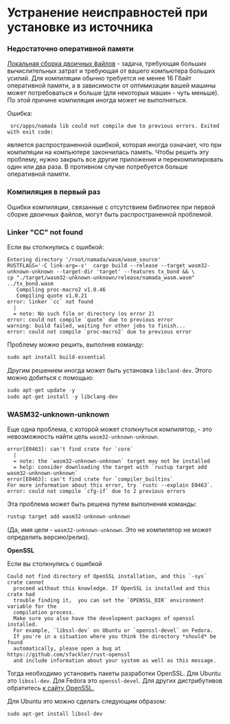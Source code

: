 # Устранение неисправностей при установке из источника

### Недостаточно оперативной памяти

[Локальная сборка двоичных файлов](./) - задача, требующая больших вычислительных затрат и требующая от вашего компьютера больших усилий. Для компиляции обычно требуется не менее 16 Гбайт оперативной памяти, а в зависимости от оптимизации вашей машины может потребоваться и больше (для некоторых машин - чуть меньше). По этой причине компиляция иногда может не выполняться.

Ошибка:

```
 src/apps/namada lib could not compile due to previous errors. Exited with exit code:
```

является распространенной ошибкой, которая иногда означает, что при компиляции на компьютере закончилась память. Чтобы решить эту проблему, нужно закрыть все другие приложения и перекомпилировать один или два раза. В противном случае потребуется больше оперативной памяти.

### Компиляция в первый раз

Ошибки компиляции, связанные с отсутствием библиотек при первой сборке двоичных файлов, могут быть распространенной проблемой.

### Linker "CC" not found

Если вы столкнулись с ошибкой:

```
Entering directory '/root/namada/wasm/wasm_source'
RUSTFLAGS='-C link-arg=-s'  cargo build --release --target wasm32-unknown-unknown --target-dir 'target' --features tx_bond && \
cp "./target/wasm32-unknown-unknown/release/namada_wasm.wasm" ../tx_bond.wasm
   Compiling proc-macro2 v1.0.46
   Compiling quote v1.0.21
error: linker `cc` not found
  |
  = note: No such file or directory (os error 2)
error: could not compile `quote` due to previous error
warning: build failed, waiting for other jobs to finish...
error: could not compile `proc-macro2` due to previous error
```

Проблему можно решить, выполнив команду:

```rust
sudo apt install build-essential
```

Другим решением иногда может быть установка `libcland-dev`. Этого можно добиться с помощью:

```rust
sudo apt-get update -y
sudo apt-get install -y libclang-dev
```

### **WASM32-unknown-unknown**

Еще одна проблема, с которой может столкнуться компилятор, - это невозможность найти цель `wasm32-unknown-unknown`.

```
error[E0463]: can't find crate for `core`
  |
  = note: the `wasm32-unknown-unknown` target may not be installed
  = help: consider downloading the target with `rustup target add wasm32-unknown-unknown`
error[E0463]: can't find crate for `compiler_builtins`
For more information about this error, try `rustc --explain E0463`.
error: could not compile `cfg-if` due to 2 previous errors
```

Эта проблема может быть решена путем выполнения команды:

```rust
rustup target add wasm32-unknown-unknown
```

(Да, имя цели - `wasm32-unknown-unknown`. Это не компилятор не может определить версию/релиз).

**OpenSSL**

Если вы столкнулись с ошибкой

```
Could not find directory of OpenSSL installation, and this `-sys` crate cannot
  proceed without this knowledge. If OpenSSL is installed and this crate had
  trouble finding it,  you can set the `OPENSSL_DIR` environment variable for the
  compilation process.
  Make sure you also have the development packages of openssl installed.
  For example, `libssl-dev` on Ubuntu or `openssl-devel` on Fedora.
  If you're in a situation where you think the directory *should* be found
  automatically, please open a bug at https://github.com/sfackler/rust-openssl
  and include information about your system as well as this message.
```

Тогда необходимо установить пакеты разработки OpenSSL. Для Ubuntu это `libssl-dev`. Для Fedora это `openssl-devel`. Для других дистрибутивов обратитесь [к сайту OpenSSL.](https://www.openssl.org/)

Для Ubuntu это можно сделать следующим образом:

```rust
sudo apt-get install libssl-dev
```
